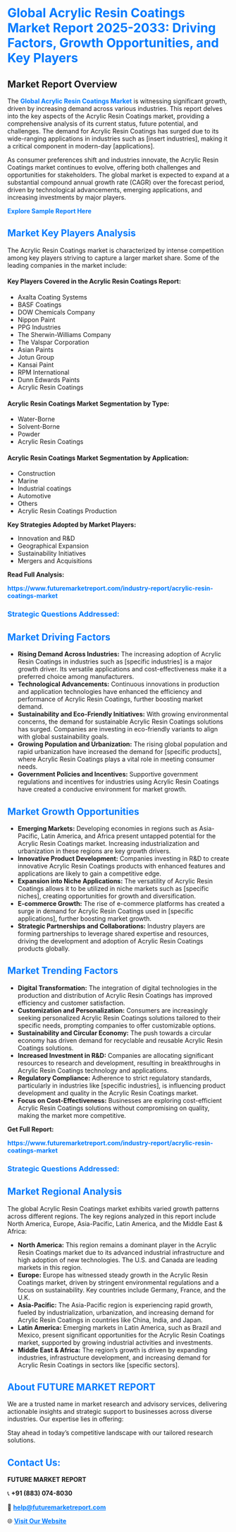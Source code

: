 <h1 style="color: #007BFF;">Global Acrylic Resin Coatings Market Report 2025-2033: Driving Factors, Growth Opportunities, and Key Players</h1>

<section id="overview">
<h2>Market Report Overview</h2>
<p>The <a href="https://www.futuremarketreport.com/industry-report/acrylic-resin-coatings-market" style="color: #007BFF; text-decoration: none;"><strong>Global Acrylic Resin Coatings Market</strong></a> is witnessing significant growth, driven by increasing demand across various industries. This report delves into the key aspects of the Acrylic Resin Coatings market, providing a comprehensive analysis of its current status, future potential, and challenges. The demand for Acrylic Resin Coatings has surged due to its wide-ranging applications in industries such as [insert industries], making it a critical component in modern-day [applications].</p>
<p>As consumer preferences shift and industries innovate, the Acrylic Resin Coatings market continues to evolve, offering both challenges and opportunities for stakeholders. The global market is expected to expand at a substantial compound annual growth rate (CAGR) over the forecast period, driven by technological advancements, emerging applications, and increasing investments by major players.</p>
</section>

<section id="overview">
<p><a href="https://www.futuremarketreport.com/request-sample/reportId=110530" style="color: #007BFF; text-decoration: none;"><strong>Explore Sample Report Here</strong></a></p>
</section>

<section id="key-players">
<h2 style="color: #007BFF;">Market Key Players Analysis</h2>
<p>The Acrylic Resin Coatings market is characterized by intense competition among key players striving to capture a larger market share. Some of the leading companies in the market include:</p>
<h4>Key Players Covered in the Acrylic Resin Coatings Report:</h4>
<ul><li>Axalta Coating Systems</li><li>BASF Coatings</li><li>DOW Chemicals Company</li><li>Nippon Paint</li><li>PPG Industries</li><li>The Sherwin-Williams Company</li><li>The Valspar Corporation</li><li>Asian Paints</li><li>Jotun Group</li><li>Kansai Paint</li><li>RPM International</li><li>Dunn Edwards Paints</li><li>Acrylic Resin Coatings</li></ul>
<h4>Acrylic Resin Coatings Market Segmentation by Type:</h4>
<ul><li>Water-Borne</li><li>Solvent-Borne</li><li>Powder</li><li>Acrylic Resin Coatings</li></ul>

<h4>Acrylic Resin Coatings Market Segmentation by Application:</h4>
<ul><li>Construction</li><li>Marine</li><li>Industrial coatings</li><li>Automotive</li><li>Others</li><li>Acrylic Resin Coatings Production</li></ul>
<p><strong>Key Strategies Adopted by Market Players:</strong></p>
<ul>
<li>Innovation and R&D</li>
<li>Geographical Expansion</li>
<li>Sustainability Initiatives</li>
<li>Mergers and Acquisitions</li>
</ul>
</section>

<section>
<p><strong>Read Full Analysis: </strong></p><a href="https://www.futuremarketreport.com/industry-report/acrylic-resin-coatings-market" style="color: #007BFF; text-decoration: none;"><strong>https://www.futuremarketreport.com/industry-report/acrylic-resin-coatings-market</strong></a>
<h3 style="color: #007BFF;">Strategic Questions Addressed:</h3>
</section>

<section id="driving-factors">
<h2 style="color: #007BFF;">Market Driving Factors</h2>
<ul>
<li><strong>Rising Demand Across Industries:</strong> The increasing adoption of Acrylic Resin Coatings in industries such as [specific industries] is a major growth driver. Its versatile applications and cost-effectiveness make it a preferred choice among manufacturers.</li>
<li><strong>Technological Advancements:</strong> Continuous innovations in production and application technologies have enhanced the efficiency and performance of Acrylic Resin Coatings, further boosting market demand.</li>
<li><strong>Sustainability and Eco-Friendly Initiatives:</strong> With growing environmental concerns, the demand for sustainable Acrylic Resin Coatings solutions has surged. Companies are investing in eco-friendly variants to align with global sustainability goals.</li>
<li><strong>Growing Population and Urbanization:</strong> The rising global population and rapid urbanization have increased the demand for [specific products], where Acrylic Resin Coatings plays a vital role in meeting consumer needs.</li>
<li><strong>Government Policies and Incentives:</strong> Supportive government regulations and incentives for industries using Acrylic Resin Coatings have created a conducive environment for market growth.</li>
</ul>
</section>

<section id="growth-opportunities">
<h2 style="color: #007BFF;">Market Growth Opportunities</h2>
<ul>
<li><strong>Emerging Markets:</strong> Developing economies in regions such as Asia-Pacific, Latin America, and Africa present untapped potential for the Acrylic Resin Coatings market. Increasing industrialization and urbanization in these regions are key growth drivers.</li>
<li><strong>Innovative Product Development:</strong> Companies investing in R&D to create innovative Acrylic Resin Coatings products with enhanced features and applications are likely to gain a competitive edge.</li>
<li><strong>Expansion into Niche Applications:</strong> The versatility of Acrylic Resin Coatings allows it to be utilized in niche markets such as [specific niches], creating opportunities for growth and diversification.</li>
<li><strong>E-commerce Growth:</strong> The rise of e-commerce platforms has created a surge in demand for Acrylic Resin Coatings used in [specific applications], further boosting market growth.</li>
<li><strong>Strategic Partnerships and Collaborations:</strong> Industry players are forming partnerships to leverage shared expertise and resources, driving the development and adoption of Acrylic Resin Coatings products globally.</li>
</ul>
</section>

<section id="trending-factors">
<h2 style="color: #007BFF;">Market Trending Factors</h2>
<ul>
<li><strong>Digital Transformation:</strong> The integration of digital technologies in the production and distribution of Acrylic Resin Coatings has improved efficiency and customer satisfaction.</li>
<li><strong>Customization and Personalization:</strong> Consumers are increasingly seeking personalized Acrylic Resin Coatings solutions tailored to their specific needs, prompting companies to offer customizable options.</li>
<li><strong>Sustainability and Circular Economy:</strong> The push towards a circular economy has driven demand for recyclable and reusable Acrylic Resin Coatings solutions.</li>
<li><strong>Increased Investment in R&D:</strong> Companies are allocating significant resources to research and development, resulting in breakthroughs in Acrylic Resin Coatings technology and applications.</li>
<li><strong>Regulatory Compliance:</strong> Adherence to strict regulatory standards, particularly in industries like [specific industries], is influencing product development and quality in the Acrylic Resin Coatings market.</li>
<li><strong>Focus on Cost-Effectiveness:</strong> Businesses are exploring cost-efficient Acrylic Resin Coatings solutions without compromising on quality, making the market more competitive.</li>
</ul>
</section>

<section>
<p><strong>Get Full Report: </strong></p><a href="https://www.futuremarketreport.com/industry-report/acrylic-resin-coatings-market" style="color: #007BFF; text-decoration: none;"><strong>https://www.futuremarketreport.com/industry-report/acrylic-resin-coatings-market</strong></a>
<h3 style="color: #007BFF;">Strategic Questions Addressed:</h3>
</section>


<section id="regional-analysis">
<h2 style="color: #007BFF;">Market Regional Analysis</h2>
<p>The global Acrylic Resin Coatings market exhibits varied growth patterns across different regions. The key regions analyzed in this report include North America, Europe, Asia-Pacific, Latin America, and the Middle East & Africa:</p>
<ul>
<li><strong>North America:</strong> This region remains a dominant player in the Acrylic Resin Coatings market due to its advanced industrial infrastructure and high adoption of new technologies. The U.S. and Canada are leading markets in this region.</li>
<li><strong>Europe:</strong> Europe has witnessed steady growth in the Acrylic Resin Coatings market, driven by stringent environmental regulations and a focus on sustainability. Key countries include Germany, France, and the U.K.</li>
<li><strong>Asia-Pacific:</strong> The Asia-Pacific region is experiencing rapid growth, fueled by industrialization, urbanization, and increasing demand for Acrylic Resin Coatings in countries like China, India, and Japan.</li>
<li><strong>Latin America:</strong> Emerging markets in Latin America, such as Brazil and Mexico, present significant opportunities for the Acrylic Resin Coatings market, supported by growing industrial activities and investments.</li>
<li><strong>Middle East & Africa:</strong> The region’s growth is driven by expanding industries, infrastructure development, and increasing demand for Acrylic Resin Coatings in sectors like [specific sectors].</li>
</ul>
</section>

<footer>
<h2 style="color: #007BFF;">About FUTURE MARKET REPORT</h2>
<p>We are a trusted name in market research and advisory services, delivering actionable insights and strategic support to businesses across diverse industries. Our expertise lies in offering:</p>

<p>Stay ahead in today’s competitive landscape with our tailored research solutions.</p>

<h2 style="color: #007BFF;">Contact Us:</h2>
<p><strong>FUTURE MARKET REPORT</strong></p>
<p>📞 <strong>+91 (883) 074-8030</strong></p>
<p>📧 <strong><a href="mailto:help@futuremarketreport.com" style="color: #007BFF;">help@futuremarketreport.com</a></strong></p>
<p>🌐 <strong><a href="https://www.futuremarketreport.com/" style="color: #007BFF;">Visit Our Website</a></strong></p>
</footer>